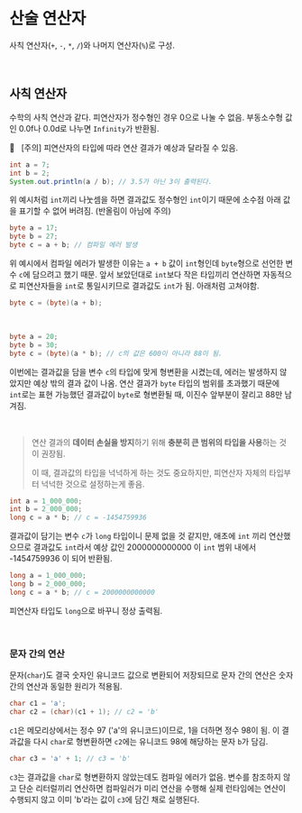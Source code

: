 # 산술 연산자

사칙 연산자(`+`, `-`, `*`, `/`)와 나머지 연산자(`%`)로 구성.

&nbsp;

## 사칙 연산자

수학의 사칙 연산과 같다. 피연산자가 정수형인 경우 0으로 나눌 수 없음. 부동소수형 값인 0.0f나 0.0d로 나누면 `Infinity`가 반환됨.

📌 &nbsp; [주의] 피연산자의 타입에 따라 연산 결과가 예상과 달라질 수 있음.

```java
int a = 7;
int b = 2;
System.out.println(a / b); // 3.5가 아닌 3이 출력된다.
```

위 예시처럼 `int`끼리 나눗셈을 하면 결과값도 정수형인 `int`이기 때문에 소수점 아래 값을 표기할 수 없어 버려짐. (반올림이 아님에 주의)

```java
byte a = 17;
byte b = 27;
byte c = a + b; // 컴파일 에러 발생
```

위 예시에서 컴파일 에러가 발생한 이유는 `a + b` 값이 `int`형인데 `byte`형으로 선언한 변수 `c`에 담으려고 했기 때문. 앞서 보았던대로 `int`보다 작은 타입끼리 연산하면 자동적으로 피연산자들을 `int`로 통일시키므로 결과값도 `int`가 됨. 아래처럼 고쳐야함.

```java
byte c = (byte)(a + b);
```

&nbsp;

```java
byte a = 20;
byte b = 30;
byte c = (byte)(a * b); // c의 값은 600이 아니라 88이 됨.
```

이번에는 결과값을 담을 변수 `c`의 타입에 맞게 형변환을 시켰는데, 에러는 발생하지 않았지만 예상 밖의 결과 값이 나옴. 연산 결과가 `byte` 타입의 범위를 초과했기 때문에 `int`로는 표현 가능했던 결과값이 `byte`로 형변환될 때, 이진수 앞부분이 잘리고 88만 남겨짐.

&nbsp;

> 연산 결과의 **데이터 손실을 방지**하기 위해 **충분히 큰 범위의 타입을 사용**하는 것이 권장됨.
>
> 이 때, 결과값의 타입을 넉넉하게 하는 것도 중요하지만, 피연산자 자체의 타입부터 넉넉한 것으로 설정하는게 좋음.

```java
int a = 1_000_000;
int b = 2_000_000;
long c = a * b; // c = -1454759936
```

결과값이 담기는 변수 `c`가 `long` 타입이니 문제 없을 것 같지만, 애초에 `int` 끼리 연산했으므로 결과값도 `int`라서 예상 값인 2000000000000 이 `int` 범위 내에서 -1454759936 이 되어 반환됨.

```java
long a = 1_000_000;
long b = 2_000_000;
long c = a * b; // c = 2000000000000
```

피연산자 타입도 `long`으로 바꾸니 정상 출력됨.

&nbsp;

### 문자 간의 연산

문자(`char`)도 결국 숫자인 유니코드 값으로 변환되어 저장되므로 문자 간의 연산은 숫자간의 연산과 동일한 원리가 적용됨.

```java
char c1 = 'a';
char c2 = (char)(c1 + 1); // c2 = 'b'
```

`c1`은 메모리상에서는 정수 97 ('a'의 유니코드)이므로, 1을 더하면 정수 98이 됨. 이 결과값을 다시 `char`로 형변환하면 `c2`에는 유니코드 98에 해당하는 문자 `b`가 담김.

```java
char c3 = 'a' + 1; // c3 = 'b'
```

`c3`는 결과값을 `char`로 형변환하지 않았는데도 컴파일 에러가 없음. 변수를 참조하지 않고 단순 리터럴끼리 연산하면 컴파일러가 미리 연산을 수행해 실제 런타임에는 연산이 수행되지 않고 이미 'b'라는 값이 `c3`에 담긴 채로 실행된다.
